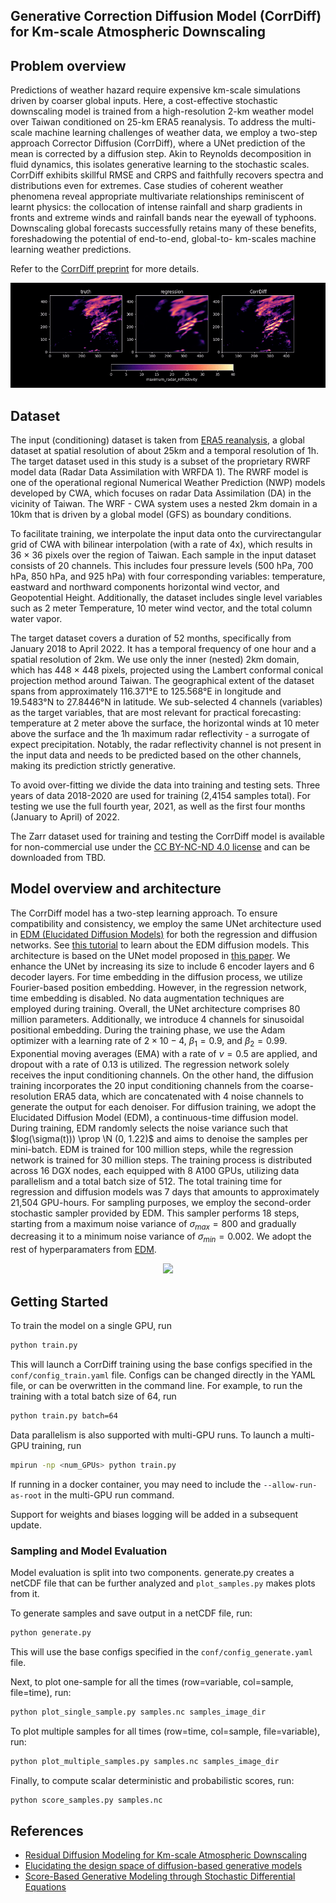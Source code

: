 <!-- markdownlint-disable -->
## Generative Correction Diffusion Model (CorrDiff) for Km-scale Atmospheric Downscaling

## Problem overview

Predictions of weather hazard require expensive km-scale simulations driven by coarser
global inputs. Here, a cost-effective stochastic downscaling model is trained from a
high-resolution 2-km weather model over Taiwan conditioned on 25-km ERA5 reanalysis.
To address the multi-scale machine learning challenges of weather data, we employ a
two-step approach Corrector Diffusion (CorrDiff), where a UNet prediction of the mean
is corrected by a diffusion step. Akin to Reynolds decomposition in fluid dynamics,
this isolates generative learning to the stochastic scales. CorrDiff exhibits skillful
RMSE and CRPS and faithfully recovers spectra and distributions even for extremes.
Case studies of coherent weather phenomena reveal appropriate multivariate relationships
reminiscent of learnt physics: the collocation of intense rainfall and sharp gradients
in fronts and extreme winds and rainfall bands near the eyewall of typhoons.
Downscaling global forecasts successfully retains many of these benefits, foreshadowing
the potential of end-to-end, global-to- km-scales machine learning weather predictions.

Refer to the [CorrDiff preprint](https://arxiv.org/abs/2309.15214) for more details.

<p align="center">
<img src="../../../docs/img/corrdiff_demo.gif" />
</p>


## Dataset

The input (conditioning) dataset is taken from
[ERA5 reanalysis](https://www.ecmwf.int/en/forecasts/dataset/ecmwf-reanalysis-v5),
a global dataset at spatial resolution of about 25km and a temporal resolution of 1h.
The target dataset used in this
study is a subset of the proprietary RWRF model data (Radar Data
Assimilation with WRFDA 1). The RWRF model is one of the operational regional Numerical
Weather Prediction (NWP) models developed by CWA, which focuses on radar Data
Assimilation (DA) in the vicinity of Taiwan. The WRF - CWA system uses a nested 2km
domain in a 10km that is driven by a global model (GFS) as boundary conditions.

To facilitate training, we interpolate the input data onto the curvirectangular grid of
CWA with bilinear interpolation (with a rate of 4x), which results in 36 × 36 pixels
over the region of Taiwan. Each sample in the input dataset consists of 20 channels. 
This includes four pressure levels (500 hPa, 700 hPa,
850 hPa, and 925 hPa) with four corresponding variables: temperature, eastward and
northward components horizontal wind vector, and Geopotential Height. Additionally,
the dataset includes single level variables such as 2 meter Temperature,
10 meter wind vector, and the total column water vapor. 

The target dataset covers a duration of 52 months, specifically from January 2018 to
April 2022. It has a temporal frequency of one hour and a spatial resolution of 2km.
We use only the inner (nested) 2km domain, which has 448 × 448 pixels, projected using
the Lambert conformal conical projection method around Taiwan.
The geographical extent of the dataset spans from approximately 116.371°E to 125.568°E
in longitude and 19.5483°N to 27.8446°N in latitude. We sub-selected 4 channels
(variables) as the target variables, that are
most relevant for practical forecasting: temperature at 2 meter above the surface,
the horizontal winds at 10 meter above the surface and the 1h maximum radar
reflectivity - a surrogate of expect precipitation.
Notably, the radar reflectivity channel is not present in the input data and needs to
be predicted based on the other channels, making its prediction strictly generative.

To avoid over-fitting we divide the data into training and testing sets. Three years of
data 2018-2020 are used for training (2,4154 samples total). For testing we use the
full fourth year, 2021, as well as the first four months (January to April) of 2022.

The Zarr dataset used for training and testing the CorrDiff model is available for
non-commercial use under the [CC BY-NC-ND 4.0 license](https://creativecommons.org/licenses/by-nc-nd/4.0/legalcode.en)
and can be downloaded from TBD.

## Model overview and architecture

The CorrDiff model has a two-step learning approach. To ensure compatibility and
consistency, we employ the same UNet architecture used in
[EDM (Elucidated Diffusion Models)](https://github.com/NVlabs/edm)
for both the regression and diffusion networks. See
[this tutorial](https://github.com/NVIDIA/modulus/tree/main/examples/generative/diffusion)
to learn about the EDM diffusion models. This architecture is based on the UNet model
proposed in [this paper](https://proceedings.neurips.cc/paper_files/paper/2019/file/3001ef257407d5a371a96dcd947c7d93-Paper.pdf).
We enhance the UNet by increasing its size to include 6 encoder layers and 6 decoder
layers. For time embedding in the diffusion process, we utilize Fourier-based position
embedding. However, in the regression network, time embedding is disabled.
No data augmentation techniques are employed during
training. Overall, the UNet architecture comprises 80 million parameters.
Additionally, we introduce 4 channels for sinusoidal positional embedding.
During the training phase, we use the Adam optimizer with a learning rate of
$2 \times 10−4$, $\beta_1 = 0.9$, and $\beta_2 = 0.99$.
Exponential moving averages (EMA) with a rate of $\nu = 0.5$ are
applied, and dropout with a rate of $0.13$ is utilized. The regression network solely
receives the input conditioning channels. On the other hand,
the diffusion training incorporates the 20 input conditioning channels from the
coarse-resolution ERA5 data, which are concatenated with 4 noise channels to generate
the output for each denoiser. For diffusion training,
we adopt the Elucidated Diffusion Model (EDM), a continuous-time diffusion model. 
During training, EDM randomly selects the noise variance such that
$log(\sigma(t))) \prop \N (0, 1.22)$ and aims to denoise the samples per
mini-batch. EDM is trained for 100 million steps, while the regression network is
trained for 30 million steps.
The training process is distributed across 16 DGX nodes, each equipped with 8 A100 GPUs,
utilizing data parallelism and a total batch size of 512. The total training time for
regression and diffusion models was 7 days that amounts to approximately 21,504
GPU-hours. For sampling purposes, we employ the second-order stochastic sampler
provided by EDM. This sampler performs 18 steps, starting from a maximum noise variance
of $\sigma_{max} = 800$ and gradually decreasing it to a minimum noise variance of
$\sigma_{min} = 0.002$. We adopt the rest of hyperparamaters from [EDM](https://github.com/NVlabs/edm).

<p align="center">
<img src="../../../docs/img/corrdiff_illustration.png" />
</p>

## Getting Started

To train the model on a single GPU, run

```bash
python train.py
```

This will launch a CorrDiff training using the base configs specified in
the `conf/config_train.yaml` file. Configs can be changed directly in the YAML file,
or can be overwritten in the command line. For example, to run the training with a 
total batch size of 64, run

```bash
python train.py batch=64
```

Data parallelism is also supported with multi-GPU runs. To launch a multi-GPU training,
run

```bash
mpirun -np <num_GPUs> python train.py
```

If running in a docker container, you may need to include the `--allow-run-as-root` in
the multi-GPU run command.

Support for weights and biases logging will be added in a subsequent update.

### Sampling and Model Evaluation

Model evaluation is split into two components. generate.py creates a netCDF file
that can be further analyzed and `plot_samples.py` makes plots from it.

To generate samples and save output in a netCDF file, run:

```bash
python generate.py
```
This will use the base configs specified in the `conf/config_generate.yaml` file.

Next, to plot one-sample for all the times (row=variable, col=sample, file=time), run:

```bash
python plot_single_sample.py samples.nc samples_image_dir
```

To plot multiple samples for all times (row=time, col=sample, file=variable), run:

```bash
python plot_multiple_samples.py samples.nc samples_image_dir
```

Finally, to compute scalar deterministic and probabilistic scores, run:

```bash
python score_samples.py samples.nc
```

  
## References

- [Residual Diffusion Modeling for Km-scale Atmospheric Downscaling](https://arxiv.org/pdf/2309.15214.pdf)
- [Elucidating the design space of diffusion-based generative models](https://openreview.net/pdf?id=k7FuTOWMOc7)
- [Score-Based Generative Modeling through Stochastic Differential Equations](https://arxiv.org/pdf/2011.13456.pdf)